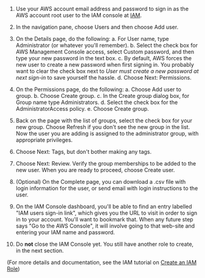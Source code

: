 1. Use your AWS account email address and password to sign in as the AWS account root user to the IAM console at [IAM](https://console.aws.amazon.com/iam/).

2. In the navigation pane, choose Users and then choose Add user.

3. On the Details page, do the following:
    a. For User name, type Administrator (or whatever you'll remember).
    b. Select the check box for AWS Management Console access, select Custom password, and then type your new password in the text box.
    c. By default, AWS forces the new user to create a new password when first signing in. You probably want to clear the check box next to *User must create a new password at next sign-in* to save yourself the hassle.
    d. Choose Next: Permissions.

4. On the Permissions page, do the following:
    a. Choose Add user to group.
    b. Choose Create group.
    c. In the Create group dialog box, for Group name type Administrators.
    d. Select the check box for the AdministratorAccess policy.
    e. Choose Create group.

5. Back on the page with the list of groups, select the check box for your new group. Choose Refresh if you don't see the new group in the list.  Now the user you are adding is assigned to the administrator group, with appropriate privileges.

6. Choose Next: Tags, but don't bother making any tags.

7. Choose Next: Review. Verify the group memberships to be added to the new user. When you are ready to proceed, choose Create user.

8. (Optional) On the Complete page, you can download a .csv file with login information for the user, or send email with login instructions to the user.

9. On the IAM Console dashboard, you'll be able to find an entry labelled "IAM users sign-in link", which gives you the URL to visit in order to sign in to your
account.  You'll want to bookmark that.  When any future step says "Go to the AWS Console", it will involve going to that web-site and entering your IAM name
and password.

10.  Do **not** close the IAM Console yet.  You still have another role to create, in the next section.


(For more details and documentation, see the IAM tutorial on [Create an IAM Role](https://docs.aws.amazon.com/IAM/latest/UserGuide/getting-started_create-admin-group.html))